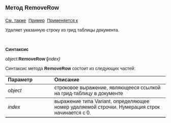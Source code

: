 <html>
<head>
<title>Документ\Грид-таблица\RemoveRow</title>
</head>

<body>

<p><strong><font size="4" face="Arial">Метод RemoveRow<br>
<br>
</font></strong><font face="Arial"><a href="../AsGrid.html">См. также</a>&nbsp;
<a href="../../../Examples/E_AsGrid_3.html">Пример</a>&nbsp; <a href="../AsGrid.html">
Применяется к</a></font></p>

<p class="label"><font face="Arial">Удаляет указанную строку из грид 
таблицы документа.</font></p>

<p class="label">&nbsp;</p>

<p class="label"><font face="Arial"><b>Синтаксис</b></font></p>

<p><font face="Arial"><em>object.</em><strong>RemoveRow (</strong><em>index)</em></font></p>

<p><font face="Arial">Синтаксис метода <strong>RemoveRow</strong>
состоит из следующих частей:</font></p>

<table border="1" cellPadding="5" cols="2" frame="below" rules="rows">
<TBODY>
  <tr vAlign="top">
    <td class="label" width="29%"><font face="Arial"><b>Параметр</b></font></td>
    <td class="label" width="71%"><font face="Arial"><strong>Описание</strong></font></td>
  </tr>
  <tr>
    <td width="29%"><font face="Arial"><em>object</em></font></td>
    <td width="71%"><font face="Arial">строковое выражение, являющееся 
	ссылкой на грид-таблицу в документе</font></td>
  </tr>
</TBODY>
  <tr>
    <td width="29%"><font face="Arial"><em>index</em></font></td>
    <td width="71%"><font face="Arial">выражение типа Variant, 
	определяющее номер удаляемой строчки. Нумерация строк начинается с 0.</font></td>
  </tr>
</table>

<p class="label">&nbsp;</p>
</body>
</html>
